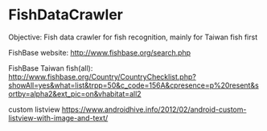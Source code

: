 # FishDataCrawler
Objective: 
Fish data crawler for fish recognition, mainly for Taiwan fish first

FishBase website: 
http://www.fishbase.org/search.php

FishBase Taiwan fish(all):
http://www.fishbase.org/Country/CountryChecklist.php?showAll=yes&what=list&trpp=50&c_code=156A&cpresence=p%20resent&sortby=alpha2&ext_pic=on&vhabitat=all2

custom listview
https://www.androidhive.info/2012/02/android-custom-listview-with-image-and-text/
